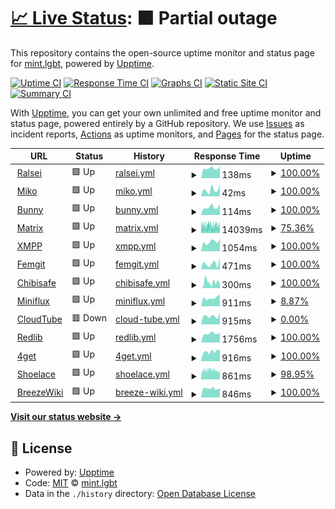 # [📈 Live Status](https://status.mint.lgbt): <!--live status--> **🟧 Partial outage**

This repository contains the open-source uptime monitor and status page for [mint.lgbt](https://mint.lgbt), powered by [Upptime](https://github.com/upptime/upptime).

[![Uptime CI](https://github.com/mint-lgbt/status/workflows/Uptime%20CI/badge.svg)](https://github.com/mint-lgbt/status/actions?query=workflow%3A%22Uptime+CI%22)
[![Response Time CI](https://github.com/mint-lgbt/status/workflows/Response%20Time%20CI/badge.svg)](https://github.com/mint-lgbt/status/actions?query=workflow%3A%22Response+Time+CI%22)
[![Graphs CI](https://github.com/mint-lgbt/status/workflows/Graphs%20CI/badge.svg)](https://github.com/mint-lgbt/status/actions?query=workflow%3A%22Graphs+CI%22)
[![Static Site CI](https://github.com/mint-lgbt/status/workflows/Static%20Site%20CI/badge.svg)](https://github.com/mint-lgbt/status/actions?query=workflow%3A%22Static+Site+CI%22)
[![Summary CI](https://github.com/mint-lgbt/status/workflows/Summary%20CI/badge.svg)](https://github.com/mint-lgbt/status/actions?query=workflow%3A%22Summary+CI%22)

With [Upptime](https://upptime.js.org), you can get your own unlimited and free uptime monitor and status page, powered entirely by a GitHub repository. We use [Issues](https://github.com/mint-lgbt/status/issues) as incident reports, [Actions](https://github.com/mint-lgbt/status/actions) as uptime monitors, and [Pages](https://status.mint.lgbt) for the status page.

<!--start: status pages-->
<!-- This summary is generated by Upptime (https://github.com/upptime/upptime) -->
<!-- Do not edit this manually, your changes will be overwritten -->
<!-- prettier-ignore -->
| URL | Status | History | Response Time | Uptime |
| --- | ------ | ------- | ------------- | ------ |
| <img alt="" src="https://icons.duckduckgo.com/ip3/null.ico" height="13"> [Ralsei](ralsei.mint.lgbt) | 🟩 Up | [ralsei.yml](https://github.com/mint-lgbt/status/commits/HEAD/history/ralsei.yml) | <details><summary><img alt="Response time graph" src="./graphs/ralsei/response-time-week.png" height="20"> 138ms</summary><br><a href="https://status.mint.lgbt/history/ralsei"><img alt="Response time 312" src="https://img.shields.io/endpoint?url=https%3A%2F%2Fraw.githubusercontent.com%2Fmint-lgbt%2Fstatus%2FHEAD%2Fapi%2Fralsei%2Fresponse-time.json"></a><br><a href="https://status.mint.lgbt/history/ralsei"><img alt="24-hour response time 166" src="https://img.shields.io/endpoint?url=https%3A%2F%2Fraw.githubusercontent.com%2Fmint-lgbt%2Fstatus%2FHEAD%2Fapi%2Fralsei%2Fresponse-time-day.json"></a><br><a href="https://status.mint.lgbt/history/ralsei"><img alt="7-day response time 138" src="https://img.shields.io/endpoint?url=https%3A%2F%2Fraw.githubusercontent.com%2Fmint-lgbt%2Fstatus%2FHEAD%2Fapi%2Fralsei%2Fresponse-time-week.json"></a><br><a href="https://status.mint.lgbt/history/ralsei"><img alt="30-day response time 144" src="https://img.shields.io/endpoint?url=https%3A%2F%2Fraw.githubusercontent.com%2Fmint-lgbt%2Fstatus%2FHEAD%2Fapi%2Fralsei%2Fresponse-time-month.json"></a><br><a href="https://status.mint.lgbt/history/ralsei"><img alt="1-year response time 276" src="https://img.shields.io/endpoint?url=https%3A%2F%2Fraw.githubusercontent.com%2Fmint-lgbt%2Fstatus%2FHEAD%2Fapi%2Fralsei%2Fresponse-time-year.json"></a></details> | <details><summary><a href="https://status.mint.lgbt/history/ralsei">100.00%</a></summary><a href="https://status.mint.lgbt/history/ralsei"><img alt="All-time uptime 97.49%" src="https://img.shields.io/endpoint?url=https%3A%2F%2Fraw.githubusercontent.com%2Fmint-lgbt%2Fstatus%2FHEAD%2Fapi%2Fralsei%2Fuptime.json"></a><br><a href="https://status.mint.lgbt/history/ralsei"><img alt="24-hour uptime 100.00%" src="https://img.shields.io/endpoint?url=https%3A%2F%2Fraw.githubusercontent.com%2Fmint-lgbt%2Fstatus%2FHEAD%2Fapi%2Fralsei%2Fuptime-day.json"></a><br><a href="https://status.mint.lgbt/history/ralsei"><img alt="7-day uptime 100.00%" src="https://img.shields.io/endpoint?url=https%3A%2F%2Fraw.githubusercontent.com%2Fmint-lgbt%2Fstatus%2FHEAD%2Fapi%2Fralsei%2Fuptime-week.json"></a><br><a href="https://status.mint.lgbt/history/ralsei"><img alt="30-day uptime 96.03%" src="https://img.shields.io/endpoint?url=https%3A%2F%2Fraw.githubusercontent.com%2Fmint-lgbt%2Fstatus%2FHEAD%2Fapi%2Fralsei%2Fuptime-month.json"></a><br><a href="https://status.mint.lgbt/history/ralsei"><img alt="1-year uptime 98.55%" src="https://img.shields.io/endpoint?url=https%3A%2F%2Fraw.githubusercontent.com%2Fmint-lgbt%2Fstatus%2FHEAD%2Fapi%2Fralsei%2Fuptime-year.json"></a></details>
| <img alt="" src="https://icons.duckduckgo.com/ip3/null.ico" height="13"> [Miko](miko.mint.lgbt) | 🟩 Up | [miko.yml](https://github.com/mint-lgbt/status/commits/HEAD/history/miko.yml) | <details><summary><img alt="Response time graph" src="./graphs/miko/response-time-week.png" height="20"> 42ms</summary><br><a href="https://status.mint.lgbt/history/miko"><img alt="Response time 39" src="https://img.shields.io/endpoint?url=https%3A%2F%2Fraw.githubusercontent.com%2Fmint-lgbt%2Fstatus%2FHEAD%2Fapi%2Fmiko%2Fresponse-time.json"></a><br><a href="https://status.mint.lgbt/history/miko"><img alt="24-hour response time 73" src="https://img.shields.io/endpoint?url=https%3A%2F%2Fraw.githubusercontent.com%2Fmint-lgbt%2Fstatus%2FHEAD%2Fapi%2Fmiko%2Fresponse-time-day.json"></a><br><a href="https://status.mint.lgbt/history/miko"><img alt="7-day response time 42" src="https://img.shields.io/endpoint?url=https%3A%2F%2Fraw.githubusercontent.com%2Fmint-lgbt%2Fstatus%2FHEAD%2Fapi%2Fmiko%2Fresponse-time-week.json"></a><br><a href="https://status.mint.lgbt/history/miko"><img alt="30-day response time 38" src="https://img.shields.io/endpoint?url=https%3A%2F%2Fraw.githubusercontent.com%2Fmint-lgbt%2Fstatus%2FHEAD%2Fapi%2Fmiko%2Fresponse-time-month.json"></a><br><a href="https://status.mint.lgbt/history/miko"><img alt="1-year response time 39" src="https://img.shields.io/endpoint?url=https%3A%2F%2Fraw.githubusercontent.com%2Fmint-lgbt%2Fstatus%2FHEAD%2Fapi%2Fmiko%2Fresponse-time-year.json"></a></details> | <details><summary><a href="https://status.mint.lgbt/history/miko">100.00%</a></summary><a href="https://status.mint.lgbt/history/miko"><img alt="All-time uptime 96.61%" src="https://img.shields.io/endpoint?url=https%3A%2F%2Fraw.githubusercontent.com%2Fmint-lgbt%2Fstatus%2FHEAD%2Fapi%2Fmiko%2Fuptime.json"></a><br><a href="https://status.mint.lgbt/history/miko"><img alt="24-hour uptime 100.00%" src="https://img.shields.io/endpoint?url=https%3A%2F%2Fraw.githubusercontent.com%2Fmint-lgbt%2Fstatus%2FHEAD%2Fapi%2Fmiko%2Fuptime-day.json"></a><br><a href="https://status.mint.lgbt/history/miko"><img alt="7-day uptime 100.00%" src="https://img.shields.io/endpoint?url=https%3A%2F%2Fraw.githubusercontent.com%2Fmint-lgbt%2Fstatus%2FHEAD%2Fapi%2Fmiko%2Fuptime-week.json"></a><br><a href="https://status.mint.lgbt/history/miko"><img alt="30-day uptime 95.44%" src="https://img.shields.io/endpoint?url=https%3A%2F%2Fraw.githubusercontent.com%2Fmint-lgbt%2Fstatus%2FHEAD%2Fapi%2Fmiko%2Fuptime-month.json"></a><br><a href="https://status.mint.lgbt/history/miko"><img alt="1-year uptime 96.61%" src="https://img.shields.io/endpoint?url=https%3A%2F%2Fraw.githubusercontent.com%2Fmint-lgbt%2Fstatus%2FHEAD%2Fapi%2Fmiko%2Fuptime-year.json"></a></details>
| <img alt="" src="https://icons.duckduckgo.com/ip3/null.ico" height="13"> [Bunny](bunny.mint.lgbt) | 🟩 Up | [bunny.yml](https://github.com/mint-lgbt/status/commits/HEAD/history/bunny.yml) | <details><summary><img alt="Response time graph" src="./graphs/bunny/response-time-week.png" height="20"> 114ms</summary><br><a href="https://status.mint.lgbt/history/bunny"><img alt="Response time 119" src="https://img.shields.io/endpoint?url=https%3A%2F%2Fraw.githubusercontent.com%2Fmint-lgbt%2Fstatus%2FHEAD%2Fapi%2Fbunny%2Fresponse-time.json"></a><br><a href="https://status.mint.lgbt/history/bunny"><img alt="24-hour response time 159" src="https://img.shields.io/endpoint?url=https%3A%2F%2Fraw.githubusercontent.com%2Fmint-lgbt%2Fstatus%2FHEAD%2Fapi%2Fbunny%2Fresponse-time-day.json"></a><br><a href="https://status.mint.lgbt/history/bunny"><img alt="7-day response time 114" src="https://img.shields.io/endpoint?url=https%3A%2F%2Fraw.githubusercontent.com%2Fmint-lgbt%2Fstatus%2FHEAD%2Fapi%2Fbunny%2Fresponse-time-week.json"></a><br><a href="https://status.mint.lgbt/history/bunny"><img alt="30-day response time 120" src="https://img.shields.io/endpoint?url=https%3A%2F%2Fraw.githubusercontent.com%2Fmint-lgbt%2Fstatus%2FHEAD%2Fapi%2Fbunny%2Fresponse-time-month.json"></a><br><a href="https://status.mint.lgbt/history/bunny"><img alt="1-year response time 119" src="https://img.shields.io/endpoint?url=https%3A%2F%2Fraw.githubusercontent.com%2Fmint-lgbt%2Fstatus%2FHEAD%2Fapi%2Fbunny%2Fresponse-time-year.json"></a></details> | <details><summary><a href="https://status.mint.lgbt/history/bunny">100.00%</a></summary><a href="https://status.mint.lgbt/history/bunny"><img alt="All-time uptime 98.22%" src="https://img.shields.io/endpoint?url=https%3A%2F%2Fraw.githubusercontent.com%2Fmint-lgbt%2Fstatus%2FHEAD%2Fapi%2Fbunny%2Fuptime.json"></a><br><a href="https://status.mint.lgbt/history/bunny"><img alt="24-hour uptime 100.00%" src="https://img.shields.io/endpoint?url=https%3A%2F%2Fraw.githubusercontent.com%2Fmint-lgbt%2Fstatus%2FHEAD%2Fapi%2Fbunny%2Fuptime-day.json"></a><br><a href="https://status.mint.lgbt/history/bunny"><img alt="7-day uptime 100.00%" src="https://img.shields.io/endpoint?url=https%3A%2F%2Fraw.githubusercontent.com%2Fmint-lgbt%2Fstatus%2FHEAD%2Fapi%2Fbunny%2Fuptime-week.json"></a><br><a href="https://status.mint.lgbt/history/bunny"><img alt="30-day uptime 97.61%" src="https://img.shields.io/endpoint?url=https%3A%2F%2Fraw.githubusercontent.com%2Fmint-lgbt%2Fstatus%2FHEAD%2Fapi%2Fbunny%2Fuptime-month.json"></a><br><a href="https://status.mint.lgbt/history/bunny"><img alt="1-year uptime 98.22%" src="https://img.shields.io/endpoint?url=https%3A%2F%2Fraw.githubusercontent.com%2Fmint-lgbt%2Fstatus%2FHEAD%2Fapi%2Fbunny%2Fuptime-year.json"></a></details>
| <img alt="" src="https://element.mint.lgbt/vector-icons/apple-touch-icon-72.png" height="13"> [Matrix](https://matrix.mint.lgbt:8448/_matrix/federation/v1/version) | 🟩 Up | [matrix.yml](https://github.com/mint-lgbt/status/commits/HEAD/history/matrix.yml) | <details><summary><img alt="Response time graph" src="./graphs/matrix/response-time-week.png" height="20"> 14039ms</summary><br><a href="https://status.mint.lgbt/history/matrix"><img alt="Response time 7159" src="https://img.shields.io/endpoint?url=https%3A%2F%2Fraw.githubusercontent.com%2Fmint-lgbt%2Fstatus%2FHEAD%2Fapi%2Fmatrix%2Fresponse-time.json"></a><br><a href="https://status.mint.lgbt/history/matrix"><img alt="24-hour response time 13917" src="https://img.shields.io/endpoint?url=https%3A%2F%2Fraw.githubusercontent.com%2Fmint-lgbt%2Fstatus%2FHEAD%2Fapi%2Fmatrix%2Fresponse-time-day.json"></a><br><a href="https://status.mint.lgbt/history/matrix"><img alt="7-day response time 14039" src="https://img.shields.io/endpoint?url=https%3A%2F%2Fraw.githubusercontent.com%2Fmint-lgbt%2Fstatus%2FHEAD%2Fapi%2Fmatrix%2Fresponse-time-week.json"></a><br><a href="https://status.mint.lgbt/history/matrix"><img alt="30-day response time 12756" src="https://img.shields.io/endpoint?url=https%3A%2F%2Fraw.githubusercontent.com%2Fmint-lgbt%2Fstatus%2FHEAD%2Fapi%2Fmatrix%2Fresponse-time-month.json"></a><br><a href="https://status.mint.lgbt/history/matrix"><img alt="1-year response time 8141" src="https://img.shields.io/endpoint?url=https%3A%2F%2Fraw.githubusercontent.com%2Fmint-lgbt%2Fstatus%2FHEAD%2Fapi%2Fmatrix%2Fresponse-time-year.json"></a></details> | <details><summary><a href="https://status.mint.lgbt/history/matrix">75.36%</a></summary><a href="https://status.mint.lgbt/history/matrix"><img alt="All-time uptime 99.67%" src="https://img.shields.io/endpoint?url=https%3A%2F%2Fraw.githubusercontent.com%2Fmint-lgbt%2Fstatus%2FHEAD%2Fapi%2Fmatrix%2Fuptime.json"></a><br><a href="https://status.mint.lgbt/history/matrix"><img alt="24-hour uptime 74.66%" src="https://img.shields.io/endpoint?url=https%3A%2F%2Fraw.githubusercontent.com%2Fmint-lgbt%2Fstatus%2FHEAD%2Fapi%2Fmatrix%2Fuptime-day.json"></a><br><a href="https://status.mint.lgbt/history/matrix"><img alt="7-day uptime 75.36%" src="https://img.shields.io/endpoint?url=https%3A%2F%2Fraw.githubusercontent.com%2Fmint-lgbt%2Fstatus%2FHEAD%2Fapi%2Fmatrix%2Fuptime-week.json"></a><br><a href="https://status.mint.lgbt/history/matrix"><img alt="30-day uptime 93.16%" src="https://img.shields.io/endpoint?url=https%3A%2F%2Fraw.githubusercontent.com%2Fmint-lgbt%2Fstatus%2FHEAD%2Fapi%2Fmatrix%2Fuptime-month.json"></a><br><a href="https://status.mint.lgbt/history/matrix"><img alt="1-year uptime 99.43%" src="https://img.shields.io/endpoint?url=https%3A%2F%2Fraw.githubusercontent.com%2Fmint-lgbt%2Fstatus%2FHEAD%2Fapi%2Fmatrix%2Fuptime-year.json"></a></details>
| <img alt="" src="https://xmpp.org/favicon-32x32.png" height="13"> [XMPP](https://xmpp.mint.lgbt) | 🟩 Up | [xmpp.yml](https://github.com/mint-lgbt/status/commits/HEAD/history/xmpp.yml) | <details><summary><img alt="Response time graph" src="./graphs/xmpp/response-time-week.png" height="20"> 1054ms</summary><br><a href="https://status.mint.lgbt/history/xmpp"><img alt="Response time 934" src="https://img.shields.io/endpoint?url=https%3A%2F%2Fraw.githubusercontent.com%2Fmint-lgbt%2Fstatus%2FHEAD%2Fapi%2Fxmpp%2Fresponse-time.json"></a><br><a href="https://status.mint.lgbt/history/xmpp"><img alt="24-hour response time 1395" src="https://img.shields.io/endpoint?url=https%3A%2F%2Fraw.githubusercontent.com%2Fmint-lgbt%2Fstatus%2FHEAD%2Fapi%2Fxmpp%2Fresponse-time-day.json"></a><br><a href="https://status.mint.lgbt/history/xmpp"><img alt="7-day response time 1054" src="https://img.shields.io/endpoint?url=https%3A%2F%2Fraw.githubusercontent.com%2Fmint-lgbt%2Fstatus%2FHEAD%2Fapi%2Fxmpp%2Fresponse-time-week.json"></a><br><a href="https://status.mint.lgbt/history/xmpp"><img alt="30-day response time 999" src="https://img.shields.io/endpoint?url=https%3A%2F%2Fraw.githubusercontent.com%2Fmint-lgbt%2Fstatus%2FHEAD%2Fapi%2Fxmpp%2Fresponse-time-month.json"></a><br><a href="https://status.mint.lgbt/history/xmpp"><img alt="1-year response time 934" src="https://img.shields.io/endpoint?url=https%3A%2F%2Fraw.githubusercontent.com%2Fmint-lgbt%2Fstatus%2FHEAD%2Fapi%2Fxmpp%2Fresponse-time-year.json"></a></details> | <details><summary><a href="https://status.mint.lgbt/history/xmpp">100.00%</a></summary><a href="https://status.mint.lgbt/history/xmpp"><img alt="All-time uptime 96.28%" src="https://img.shields.io/endpoint?url=https%3A%2F%2Fraw.githubusercontent.com%2Fmint-lgbt%2Fstatus%2FHEAD%2Fapi%2Fxmpp%2Fuptime.json"></a><br><a href="https://status.mint.lgbt/history/xmpp"><img alt="24-hour uptime 100.00%" src="https://img.shields.io/endpoint?url=https%3A%2F%2Fraw.githubusercontent.com%2Fmint-lgbt%2Fstatus%2FHEAD%2Fapi%2Fxmpp%2Fuptime-day.json"></a><br><a href="https://status.mint.lgbt/history/xmpp"><img alt="7-day uptime 100.00%" src="https://img.shields.io/endpoint?url=https%3A%2F%2Fraw.githubusercontent.com%2Fmint-lgbt%2Fstatus%2FHEAD%2Fapi%2Fxmpp%2Fuptime-week.json"></a><br><a href="https://status.mint.lgbt/history/xmpp"><img alt="30-day uptime 96.03%" src="https://img.shields.io/endpoint?url=https%3A%2F%2Fraw.githubusercontent.com%2Fmint-lgbt%2Fstatus%2FHEAD%2Fapi%2Fxmpp%2Fuptime-month.json"></a><br><a href="https://status.mint.lgbt/history/xmpp"><img alt="1-year uptime 96.28%" src="https://img.shields.io/endpoint?url=https%3A%2F%2Fraw.githubusercontent.com%2Fmint-lgbt%2Fstatus%2FHEAD%2Fapi%2Fxmpp%2Fuptime-year.json"></a></details>
| <img alt="" src="https://fem.mint.lgbt/assets/img/favicon.png" height="13"> [Femgit](https://fem.mint.lgbt/api/v1/version) | 🟩 Up | [femgit.yml](https://github.com/mint-lgbt/status/commits/HEAD/history/femgit.yml) | <details><summary><img alt="Response time graph" src="./graphs/femgit/response-time-week.png" height="20"> 471ms</summary><br><a href="https://status.mint.lgbt/history/femgit"><img alt="Response time 661" src="https://img.shields.io/endpoint?url=https%3A%2F%2Fraw.githubusercontent.com%2Fmint-lgbt%2Fstatus%2FHEAD%2Fapi%2Ffemgit%2Fresponse-time.json"></a><br><a href="https://status.mint.lgbt/history/femgit"><img alt="24-hour response time 957" src="https://img.shields.io/endpoint?url=https%3A%2F%2Fraw.githubusercontent.com%2Fmint-lgbt%2Fstatus%2FHEAD%2Fapi%2Ffemgit%2Fresponse-time-day.json"></a><br><a href="https://status.mint.lgbt/history/femgit"><img alt="7-day response time 471" src="https://img.shields.io/endpoint?url=https%3A%2F%2Fraw.githubusercontent.com%2Fmint-lgbt%2Fstatus%2FHEAD%2Fapi%2Ffemgit%2Fresponse-time-week.json"></a><br><a href="https://status.mint.lgbt/history/femgit"><img alt="30-day response time 314" src="https://img.shields.io/endpoint?url=https%3A%2F%2Fraw.githubusercontent.com%2Fmint-lgbt%2Fstatus%2FHEAD%2Fapi%2Ffemgit%2Fresponse-time-month.json"></a><br><a href="https://status.mint.lgbt/history/femgit"><img alt="1-year response time 715" src="https://img.shields.io/endpoint?url=https%3A%2F%2Fraw.githubusercontent.com%2Fmint-lgbt%2Fstatus%2FHEAD%2Fapi%2Ffemgit%2Fresponse-time-year.json"></a></details> | <details><summary><a href="https://status.mint.lgbt/history/femgit">100.00%</a></summary><a href="https://status.mint.lgbt/history/femgit"><img alt="All-time uptime 80.03%" src="https://img.shields.io/endpoint?url=https%3A%2F%2Fraw.githubusercontent.com%2Fmint-lgbt%2Fstatus%2FHEAD%2Fapi%2Ffemgit%2Fuptime.json"></a><br><a href="https://status.mint.lgbt/history/femgit"><img alt="24-hour uptime 100.00%" src="https://img.shields.io/endpoint?url=https%3A%2F%2Fraw.githubusercontent.com%2Fmint-lgbt%2Fstatus%2FHEAD%2Fapi%2Ffemgit%2Fuptime-day.json"></a><br><a href="https://status.mint.lgbt/history/femgit"><img alt="7-day uptime 100.00%" src="https://img.shields.io/endpoint?url=https%3A%2F%2Fraw.githubusercontent.com%2Fmint-lgbt%2Fstatus%2FHEAD%2Fapi%2Ffemgit%2Fuptime-week.json"></a><br><a href="https://status.mint.lgbt/history/femgit"><img alt="30-day uptime 95.41%" src="https://img.shields.io/endpoint?url=https%3A%2F%2Fraw.githubusercontent.com%2Fmint-lgbt%2Fstatus%2FHEAD%2Fapi%2Ffemgit%2Fuptime-month.json"></a><br><a href="https://status.mint.lgbt/history/femgit"><img alt="1-year uptime 80.36%" src="https://img.shields.io/endpoint?url=https%3A%2F%2Fraw.githubusercontent.com%2Fmint-lgbt%2Fstatus%2FHEAD%2Fapi%2Ffemgit%2Fuptime-year.json"></a></details>
| <img alt="" src="https://chibi.mint.lgbt/apple-touch-icon.png" height="13"> [Chibisafe](https://chibi.mint.lgbt/api/health) | 🟩 Up | [chibisafe.yml](https://github.com/mint-lgbt/status/commits/HEAD/history/chibisafe.yml) | <details><summary><img alt="Response time graph" src="./graphs/chibisafe/response-time-week.png" height="20"> 300ms</summary><br><a href="https://status.mint.lgbt/history/chibisafe"><img alt="Response time 261" src="https://img.shields.io/endpoint?url=https%3A%2F%2Fraw.githubusercontent.com%2Fmint-lgbt%2Fstatus%2FHEAD%2Fapi%2Fchibisafe%2Fresponse-time.json"></a><br><a href="https://status.mint.lgbt/history/chibisafe"><img alt="24-hour response time 249" src="https://img.shields.io/endpoint?url=https%3A%2F%2Fraw.githubusercontent.com%2Fmint-lgbt%2Fstatus%2FHEAD%2Fapi%2Fchibisafe%2Fresponse-time-day.json"></a><br><a href="https://status.mint.lgbt/history/chibisafe"><img alt="7-day response time 300" src="https://img.shields.io/endpoint?url=https%3A%2F%2Fraw.githubusercontent.com%2Fmint-lgbt%2Fstatus%2FHEAD%2Fapi%2Fchibisafe%2Fresponse-time-week.json"></a><br><a href="https://status.mint.lgbt/history/chibisafe"><img alt="30-day response time 279" src="https://img.shields.io/endpoint?url=https%3A%2F%2Fraw.githubusercontent.com%2Fmint-lgbt%2Fstatus%2FHEAD%2Fapi%2Fchibisafe%2Fresponse-time-month.json"></a><br><a href="https://status.mint.lgbt/history/chibisafe"><img alt="1-year response time 261" src="https://img.shields.io/endpoint?url=https%3A%2F%2Fraw.githubusercontent.com%2Fmint-lgbt%2Fstatus%2FHEAD%2Fapi%2Fchibisafe%2Fresponse-time-year.json"></a></details> | <details><summary><a href="https://status.mint.lgbt/history/chibisafe">100.00%</a></summary><a href="https://status.mint.lgbt/history/chibisafe"><img alt="All-time uptime 96.56%" src="https://img.shields.io/endpoint?url=https%3A%2F%2Fraw.githubusercontent.com%2Fmint-lgbt%2Fstatus%2FHEAD%2Fapi%2Fchibisafe%2Fuptime.json"></a><br><a href="https://status.mint.lgbt/history/chibisafe"><img alt="24-hour uptime 100.00%" src="https://img.shields.io/endpoint?url=https%3A%2F%2Fraw.githubusercontent.com%2Fmint-lgbt%2Fstatus%2FHEAD%2Fapi%2Fchibisafe%2Fuptime-day.json"></a><br><a href="https://status.mint.lgbt/history/chibisafe"><img alt="7-day uptime 100.00%" src="https://img.shields.io/endpoint?url=https%3A%2F%2Fraw.githubusercontent.com%2Fmint-lgbt%2Fstatus%2FHEAD%2Fapi%2Fchibisafe%2Fuptime-week.json"></a><br><a href="https://status.mint.lgbt/history/chibisafe"><img alt="30-day uptime 95.37%" src="https://img.shields.io/endpoint?url=https%3A%2F%2Fraw.githubusercontent.com%2Fmint-lgbt%2Fstatus%2FHEAD%2Fapi%2Fchibisafe%2Fuptime-month.json"></a><br><a href="https://status.mint.lgbt/history/chibisafe"><img alt="1-year uptime 96.56%" src="https://img.shields.io/endpoint?url=https%3A%2F%2Fraw.githubusercontent.com%2Fmint-lgbt%2Fstatus%2FHEAD%2Fapi%2Fchibisafe%2Fuptime-year.json"></a></details>
| <img alt="" src="https://rss.mint.lgbt/icon/favicon-32.png" height="13"> [Miniflux](https://rss.mint.lgbt) | 🟩 Up | [miniflux.yml](https://github.com/mint-lgbt/status/commits/HEAD/history/miniflux.yml) | <details><summary><img alt="Response time graph" src="./graphs/miniflux/response-time-week.png" height="20"> 911ms</summary><br><a href="https://status.mint.lgbt/history/miniflux"><img alt="Response time 630" src="https://img.shields.io/endpoint?url=https%3A%2F%2Fraw.githubusercontent.com%2Fmint-lgbt%2Fstatus%2FHEAD%2Fapi%2Fminiflux%2Fresponse-time.json"></a><br><a href="https://status.mint.lgbt/history/miniflux"><img alt="24-hour response time 1027" src="https://img.shields.io/endpoint?url=https%3A%2F%2Fraw.githubusercontent.com%2Fmint-lgbt%2Fstatus%2FHEAD%2Fapi%2Fminiflux%2Fresponse-time-day.json"></a><br><a href="https://status.mint.lgbt/history/miniflux"><img alt="7-day response time 911" src="https://img.shields.io/endpoint?url=https%3A%2F%2Fraw.githubusercontent.com%2Fmint-lgbt%2Fstatus%2FHEAD%2Fapi%2Fminiflux%2Fresponse-time-week.json"></a><br><a href="https://status.mint.lgbt/history/miniflux"><img alt="30-day response time 958" src="https://img.shields.io/endpoint?url=https%3A%2F%2Fraw.githubusercontent.com%2Fmint-lgbt%2Fstatus%2FHEAD%2Fapi%2Fminiflux%2Fresponse-time-month.json"></a><br><a href="https://status.mint.lgbt/history/miniflux"><img alt="1-year response time 684" src="https://img.shields.io/endpoint?url=https%3A%2F%2Fraw.githubusercontent.com%2Fmint-lgbt%2Fstatus%2FHEAD%2Fapi%2Fminiflux%2Fresponse-time-year.json"></a></details> | <details><summary><a href="https://status.mint.lgbt/history/miniflux">8.87%</a></summary><a href="https://status.mint.lgbt/history/miniflux"><img alt="All-time uptime 82.72%" src="https://img.shields.io/endpoint?url=https%3A%2F%2Fraw.githubusercontent.com%2Fmint-lgbt%2Fstatus%2FHEAD%2Fapi%2Fminiflux%2Fuptime.json"></a><br><a href="https://status.mint.lgbt/history/miniflux"><img alt="24-hour uptime 62.07%" src="https://img.shields.io/endpoint?url=https%3A%2F%2Fraw.githubusercontent.com%2Fmint-lgbt%2Fstatus%2FHEAD%2Fapi%2Fminiflux%2Fuptime-day.json"></a><br><a href="https://status.mint.lgbt/history/miniflux"><img alt="7-day uptime 8.87%" src="https://img.shields.io/endpoint?url=https%3A%2F%2Fraw.githubusercontent.com%2Fmint-lgbt%2Fstatus%2FHEAD%2Fapi%2Fminiflux%2Fuptime-week.json"></a><br><a href="https://status.mint.lgbt/history/miniflux"><img alt="30-day uptime 5.93%" src="https://img.shields.io/endpoint?url=https%3A%2F%2Fraw.githubusercontent.com%2Fmint-lgbt%2Fstatus%2FHEAD%2Fapi%2Fminiflux%2Fuptime-month.json"></a><br><a href="https://status.mint.lgbt/history/miniflux"><img alt="1-year uptime 69.73%" src="https://img.shields.io/endpoint?url=https%3A%2F%2Fraw.githubusercontent.com%2Fmint-lgbt%2Fstatus%2FHEAD%2Fapi%2Fminiflux%2Fuptime-year.json"></a></details>
| <img alt="" src="https://tube.mint.lgbt/static/images/favicon-32x32.png" height="13"> [CloudTube](https://tube.mint.lgbt) | 🟥 Down | [cloud-tube.yml](https://github.com/mint-lgbt/status/commits/HEAD/history/cloud-tube.yml) | <details><summary><img alt="Response time graph" src="./graphs/cloud-tube/response-time-week.png" height="20"> 915ms</summary><br><a href="https://status.mint.lgbt/history/cloud-tube"><img alt="Response time 960" src="https://img.shields.io/endpoint?url=https%3A%2F%2Fraw.githubusercontent.com%2Fmint-lgbt%2Fstatus%2FHEAD%2Fapi%2Fcloud-tube%2Fresponse-time.json"></a><br><a href="https://status.mint.lgbt/history/cloud-tube"><img alt="24-hour response time 1269" src="https://img.shields.io/endpoint?url=https%3A%2F%2Fraw.githubusercontent.com%2Fmint-lgbt%2Fstatus%2FHEAD%2Fapi%2Fcloud-tube%2Fresponse-time-day.json"></a><br><a href="https://status.mint.lgbt/history/cloud-tube"><img alt="7-day response time 915" src="https://img.shields.io/endpoint?url=https%3A%2F%2Fraw.githubusercontent.com%2Fmint-lgbt%2Fstatus%2FHEAD%2Fapi%2Fcloud-tube%2Fresponse-time-week.json"></a><br><a href="https://status.mint.lgbt/history/cloud-tube"><img alt="30-day response time 949" src="https://img.shields.io/endpoint?url=https%3A%2F%2Fraw.githubusercontent.com%2Fmint-lgbt%2Fstatus%2FHEAD%2Fapi%2Fcloud-tube%2Fresponse-time-month.json"></a><br><a href="https://status.mint.lgbt/history/cloud-tube"><img alt="1-year response time 960" src="https://img.shields.io/endpoint?url=https%3A%2F%2Fraw.githubusercontent.com%2Fmint-lgbt%2Fstatus%2FHEAD%2Fapi%2Fcloud-tube%2Fresponse-time-year.json"></a></details> | <details><summary><a href="https://status.mint.lgbt/history/cloud-tube">0.00%</a></summary><a href="https://status.mint.lgbt/history/cloud-tube"><img alt="All-time uptime 17.83%" src="https://img.shields.io/endpoint?url=https%3A%2F%2Fraw.githubusercontent.com%2Fmint-lgbt%2Fstatus%2FHEAD%2Fapi%2Fcloud-tube%2Fuptime.json"></a><br><a href="https://status.mint.lgbt/history/cloud-tube"><img alt="24-hour uptime 0.00%" src="https://img.shields.io/endpoint?url=https%3A%2F%2Fraw.githubusercontent.com%2Fmint-lgbt%2Fstatus%2FHEAD%2Fapi%2Fcloud-tube%2Fuptime-day.json"></a><br><a href="https://status.mint.lgbt/history/cloud-tube"><img alt="7-day uptime 0.00%" src="https://img.shields.io/endpoint?url=https%3A%2F%2Fraw.githubusercontent.com%2Fmint-lgbt%2Fstatus%2FHEAD%2Fapi%2Fcloud-tube%2Fuptime-week.json"></a><br><a href="https://status.mint.lgbt/history/cloud-tube"><img alt="30-day uptime 1.38%" src="https://img.shields.io/endpoint?url=https%3A%2F%2Fraw.githubusercontent.com%2Fmint-lgbt%2Fstatus%2FHEAD%2Fapi%2Fcloud-tube%2Fuptime-month.json"></a><br><a href="https://status.mint.lgbt/history/cloud-tube"><img alt="1-year uptime 17.83%" src="https://img.shields.io/endpoint?url=https%3A%2F%2Fraw.githubusercontent.com%2Fmint-lgbt%2Fstatus%2FHEAD%2Fapi%2Fcloud-tube%2Fuptime-year.json"></a></details>
| <img alt="" src="https://redlib.mint.lgbt/touch-icon-iphone.png" height="13"> [Redlib](https://redlib.mint.lgbt) | 🟩 Up | [redlib.yml](https://github.com/mint-lgbt/status/commits/HEAD/history/redlib.yml) | <details><summary><img alt="Response time graph" src="./graphs/redlib/response-time-week.png" height="20"> 1756ms</summary><br><a href="https://status.mint.lgbt/history/redlib"><img alt="Response time 1790" src="https://img.shields.io/endpoint?url=https%3A%2F%2Fraw.githubusercontent.com%2Fmint-lgbt%2Fstatus%2FHEAD%2Fapi%2Fredlib%2Fresponse-time.json"></a><br><a href="https://status.mint.lgbt/history/redlib"><img alt="24-hour response time 1897" src="https://img.shields.io/endpoint?url=https%3A%2F%2Fraw.githubusercontent.com%2Fmint-lgbt%2Fstatus%2FHEAD%2Fapi%2Fredlib%2Fresponse-time-day.json"></a><br><a href="https://status.mint.lgbt/history/redlib"><img alt="7-day response time 1756" src="https://img.shields.io/endpoint?url=https%3A%2F%2Fraw.githubusercontent.com%2Fmint-lgbt%2Fstatus%2FHEAD%2Fapi%2Fredlib%2Fresponse-time-week.json"></a><br><a href="https://status.mint.lgbt/history/redlib"><img alt="30-day response time 1806" src="https://img.shields.io/endpoint?url=https%3A%2F%2Fraw.githubusercontent.com%2Fmint-lgbt%2Fstatus%2FHEAD%2Fapi%2Fredlib%2Fresponse-time-month.json"></a><br><a href="https://status.mint.lgbt/history/redlib"><img alt="1-year response time 1790" src="https://img.shields.io/endpoint?url=https%3A%2F%2Fraw.githubusercontent.com%2Fmint-lgbt%2Fstatus%2FHEAD%2Fapi%2Fredlib%2Fresponse-time-year.json"></a></details> | <details><summary><a href="https://status.mint.lgbt/history/redlib">100.00%</a></summary><a href="https://status.mint.lgbt/history/redlib"><img alt="All-time uptime 96.90%" src="https://img.shields.io/endpoint?url=https%3A%2F%2Fraw.githubusercontent.com%2Fmint-lgbt%2Fstatus%2FHEAD%2Fapi%2Fredlib%2Fuptime.json"></a><br><a href="https://status.mint.lgbt/history/redlib"><img alt="24-hour uptime 100.00%" src="https://img.shields.io/endpoint?url=https%3A%2F%2Fraw.githubusercontent.com%2Fmint-lgbt%2Fstatus%2FHEAD%2Fapi%2Fredlib%2Fuptime-day.json"></a><br><a href="https://status.mint.lgbt/history/redlib"><img alt="7-day uptime 100.00%" src="https://img.shields.io/endpoint?url=https%3A%2F%2Fraw.githubusercontent.com%2Fmint-lgbt%2Fstatus%2FHEAD%2Fapi%2Fredlib%2Fuptime-week.json"></a><br><a href="https://status.mint.lgbt/history/redlib"><img alt="30-day uptime 95.97%" src="https://img.shields.io/endpoint?url=https%3A%2F%2Fraw.githubusercontent.com%2Fmint-lgbt%2Fstatus%2FHEAD%2Fapi%2Fredlib%2Fuptime-month.json"></a><br><a href="https://status.mint.lgbt/history/redlib"><img alt="1-year uptime 96.90%" src="https://img.shields.io/endpoint?url=https%3A%2F%2Fraw.githubusercontent.com%2Fmint-lgbt%2Fstatus%2FHEAD%2Fapi%2Fredlib%2Fuptime-year.json"></a></details>
| <img alt="" src="https://search.mint.lgbt/favicon.ico" height="13"> [4get](https://search.mint.lgbt/ami4get) | 🟩 Up | [4get.yml](https://github.com/mint-lgbt/status/commits/HEAD/history/4get.yml) | <details><summary><img alt="Response time graph" src="./graphs/4get/response-time-week.png" height="20"> 916ms</summary><br><a href="https://status.mint.lgbt/history/4get"><img alt="Response time 864" src="https://img.shields.io/endpoint?url=https%3A%2F%2Fraw.githubusercontent.com%2Fmint-lgbt%2Fstatus%2FHEAD%2Fapi%2F4get%2Fresponse-time.json"></a><br><a href="https://status.mint.lgbt/history/4get"><img alt="24-hour response time 1005" src="https://img.shields.io/endpoint?url=https%3A%2F%2Fraw.githubusercontent.com%2Fmint-lgbt%2Fstatus%2FHEAD%2Fapi%2F4get%2Fresponse-time-day.json"></a><br><a href="https://status.mint.lgbt/history/4get"><img alt="7-day response time 916" src="https://img.shields.io/endpoint?url=https%3A%2F%2Fraw.githubusercontent.com%2Fmint-lgbt%2Fstatus%2FHEAD%2Fapi%2F4get%2Fresponse-time-week.json"></a><br><a href="https://status.mint.lgbt/history/4get"><img alt="30-day response time 899" src="https://img.shields.io/endpoint?url=https%3A%2F%2Fraw.githubusercontent.com%2Fmint-lgbt%2Fstatus%2FHEAD%2Fapi%2F4get%2Fresponse-time-month.json"></a><br><a href="https://status.mint.lgbt/history/4get"><img alt="1-year response time 864" src="https://img.shields.io/endpoint?url=https%3A%2F%2Fraw.githubusercontent.com%2Fmint-lgbt%2Fstatus%2FHEAD%2Fapi%2F4get%2Fresponse-time-year.json"></a></details> | <details><summary><a href="https://status.mint.lgbt/history/4get">100.00%</a></summary><a href="https://status.mint.lgbt/history/4get"><img alt="All-time uptime 96.95%" src="https://img.shields.io/endpoint?url=https%3A%2F%2Fraw.githubusercontent.com%2Fmint-lgbt%2Fstatus%2FHEAD%2Fapi%2F4get%2Fuptime.json"></a><br><a href="https://status.mint.lgbt/history/4get"><img alt="24-hour uptime 100.00%" src="https://img.shields.io/endpoint?url=https%3A%2F%2Fraw.githubusercontent.com%2Fmint-lgbt%2Fstatus%2FHEAD%2Fapi%2F4get%2Fuptime-day.json"></a><br><a href="https://status.mint.lgbt/history/4get"><img alt="7-day uptime 100.00%" src="https://img.shields.io/endpoint?url=https%3A%2F%2Fraw.githubusercontent.com%2Fmint-lgbt%2Fstatus%2FHEAD%2Fapi%2F4get%2Fuptime-week.json"></a><br><a href="https://status.mint.lgbt/history/4get"><img alt="30-day uptime 96.03%" src="https://img.shields.io/endpoint?url=https%3A%2F%2Fraw.githubusercontent.com%2Fmint-lgbt%2Fstatus%2FHEAD%2Fapi%2F4get%2Fuptime-month.json"></a><br><a href="https://status.mint.lgbt/history/4get"><img alt="1-year uptime 96.95%" src="https://img.shields.io/endpoint?url=https%3A%2F%2Fraw.githubusercontent.com%2Fmint-lgbt%2Fstatus%2FHEAD%2Fapi%2F4get%2Fuptime-year.json"></a></details>
| <img alt="" src="https://shoelace.mint.lgbt/static/img/shoelace.svg" height="13"> [Shoelace](https://shoelace.mint.lgbt) | 🟩 Up | [shoelace.yml](https://github.com/mint-lgbt/status/commits/HEAD/history/shoelace.yml) | <details><summary><img alt="Response time graph" src="./graphs/shoelace/response-time-week.png" height="20"> 861ms</summary><br><a href="https://status.mint.lgbt/history/shoelace"><img alt="Response time 813" src="https://img.shields.io/endpoint?url=https%3A%2F%2Fraw.githubusercontent.com%2Fmint-lgbt%2Fstatus%2FHEAD%2Fapi%2Fshoelace%2Fresponse-time.json"></a><br><a href="https://status.mint.lgbt/history/shoelace"><img alt="24-hour response time 985" src="https://img.shields.io/endpoint?url=https%3A%2F%2Fraw.githubusercontent.com%2Fmint-lgbt%2Fstatus%2FHEAD%2Fapi%2Fshoelace%2Fresponse-time-day.json"></a><br><a href="https://status.mint.lgbt/history/shoelace"><img alt="7-day response time 861" src="https://img.shields.io/endpoint?url=https%3A%2F%2Fraw.githubusercontent.com%2Fmint-lgbt%2Fstatus%2FHEAD%2Fapi%2Fshoelace%2Fresponse-time-week.json"></a><br><a href="https://status.mint.lgbt/history/shoelace"><img alt="30-day response time 830" src="https://img.shields.io/endpoint?url=https%3A%2F%2Fraw.githubusercontent.com%2Fmint-lgbt%2Fstatus%2FHEAD%2Fapi%2Fshoelace%2Fresponse-time-month.json"></a><br><a href="https://status.mint.lgbt/history/shoelace"><img alt="1-year response time 813" src="https://img.shields.io/endpoint?url=https%3A%2F%2Fraw.githubusercontent.com%2Fmint-lgbt%2Fstatus%2FHEAD%2Fapi%2Fshoelace%2Fresponse-time-year.json"></a></details> | <details><summary><a href="https://status.mint.lgbt/history/shoelace">98.95%</a></summary><a href="https://status.mint.lgbt/history/shoelace"><img alt="All-time uptime 72.53%" src="https://img.shields.io/endpoint?url=https%3A%2F%2Fraw.githubusercontent.com%2Fmint-lgbt%2Fstatus%2FHEAD%2Fapi%2Fshoelace%2Fuptime.json"></a><br><a href="https://status.mint.lgbt/history/shoelace"><img alt="24-hour uptime 100.00%" src="https://img.shields.io/endpoint?url=https%3A%2F%2Fraw.githubusercontent.com%2Fmint-lgbt%2Fstatus%2FHEAD%2Fapi%2Fshoelace%2Fuptime-day.json"></a><br><a href="https://status.mint.lgbt/history/shoelace"><img alt="7-day uptime 98.95%" src="https://img.shields.io/endpoint?url=https%3A%2F%2Fraw.githubusercontent.com%2Fmint-lgbt%2Fstatus%2FHEAD%2Fapi%2Fshoelace%2Fuptime-week.json"></a><br><a href="https://status.mint.lgbt/history/shoelace"><img alt="30-day uptime 72.69%" src="https://img.shields.io/endpoint?url=https%3A%2F%2Fraw.githubusercontent.com%2Fmint-lgbt%2Fstatus%2FHEAD%2Fapi%2Fshoelace%2Fuptime-month.json"></a><br><a href="https://status.mint.lgbt/history/shoelace"><img alt="1-year uptime 72.53%" src="https://img.shields.io/endpoint?url=https%3A%2F%2Fraw.githubusercontent.com%2Fmint-lgbt%2Fstatus%2FHEAD%2Fapi%2Fshoelace%2Fuptime-year.json"></a></details>
| <img alt="" src="https://breeze.mint.lgbt/static/breezewiki-favicon.svg" height="13"> [BreezeWiki](https://breeze.mint.lgbt) | 🟩 Up | [breeze-wiki.yml](https://github.com/mint-lgbt/status/commits/HEAD/history/breeze-wiki.yml) | <details><summary><img alt="Response time graph" src="./graphs/breeze-wiki/response-time-week.png" height="20"> 846ms</summary><br><a href="https://status.mint.lgbt/history/breeze-wiki"><img alt="Response time 1067" src="https://img.shields.io/endpoint?url=https%3A%2F%2Fraw.githubusercontent.com%2Fmint-lgbt%2Fstatus%2FHEAD%2Fapi%2Fbreeze-wiki%2Fresponse-time.json"></a><br><a href="https://status.mint.lgbt/history/breeze-wiki"><img alt="24-hour response time 872" src="https://img.shields.io/endpoint?url=https%3A%2F%2Fraw.githubusercontent.com%2Fmint-lgbt%2Fstatus%2FHEAD%2Fapi%2Fbreeze-wiki%2Fresponse-time-day.json"></a><br><a href="https://status.mint.lgbt/history/breeze-wiki"><img alt="7-day response time 846" src="https://img.shields.io/endpoint?url=https%3A%2F%2Fraw.githubusercontent.com%2Fmint-lgbt%2Fstatus%2FHEAD%2Fapi%2Fbreeze-wiki%2Fresponse-time-week.json"></a><br><a href="https://status.mint.lgbt/history/breeze-wiki"><img alt="30-day response time 815" src="https://img.shields.io/endpoint?url=https%3A%2F%2Fraw.githubusercontent.com%2Fmint-lgbt%2Fstatus%2FHEAD%2Fapi%2Fbreeze-wiki%2Fresponse-time-month.json"></a><br><a href="https://status.mint.lgbt/history/breeze-wiki"><img alt="1-year response time 1067" src="https://img.shields.io/endpoint?url=https%3A%2F%2Fraw.githubusercontent.com%2Fmint-lgbt%2Fstatus%2FHEAD%2Fapi%2Fbreeze-wiki%2Fresponse-time-year.json"></a></details> | <details><summary><a href="https://status.mint.lgbt/history/breeze-wiki">100.00%</a></summary><a href="https://status.mint.lgbt/history/breeze-wiki"><img alt="All-time uptime 96.96%" src="https://img.shields.io/endpoint?url=https%3A%2F%2Fraw.githubusercontent.com%2Fmint-lgbt%2Fstatus%2FHEAD%2Fapi%2Fbreeze-wiki%2Fuptime.json"></a><br><a href="https://status.mint.lgbt/history/breeze-wiki"><img alt="24-hour uptime 100.00%" src="https://img.shields.io/endpoint?url=https%3A%2F%2Fraw.githubusercontent.com%2Fmint-lgbt%2Fstatus%2FHEAD%2Fapi%2Fbreeze-wiki%2Fuptime-day.json"></a><br><a href="https://status.mint.lgbt/history/breeze-wiki"><img alt="7-day uptime 100.00%" src="https://img.shields.io/endpoint?url=https%3A%2F%2Fraw.githubusercontent.com%2Fmint-lgbt%2Fstatus%2FHEAD%2Fapi%2Fbreeze-wiki%2Fuptime-week.json"></a><br><a href="https://status.mint.lgbt/history/breeze-wiki"><img alt="30-day uptime 96.04%" src="https://img.shields.io/endpoint?url=https%3A%2F%2Fraw.githubusercontent.com%2Fmint-lgbt%2Fstatus%2FHEAD%2Fapi%2Fbreeze-wiki%2Fuptime-month.json"></a><br><a href="https://status.mint.lgbt/history/breeze-wiki"><img alt="1-year uptime 96.96%" src="https://img.shields.io/endpoint?url=https%3A%2F%2Fraw.githubusercontent.com%2Fmint-lgbt%2Fstatus%2FHEAD%2Fapi%2Fbreeze-wiki%2Fuptime-year.json"></a></details>

<!--end: status pages-->

[**Visit our status website →**](https://status.mint.lgbt)

## 📄 License

- Powered by: [Upptime](https://github.com/upptime/upptime)
- Code: [MIT](./LICENSE) © [mint.lgbt](https://mint.lgbt)
- Data in the `./history` directory: [Open Database License](https://opendatacommons.org/licenses/odbl/1-0/)
